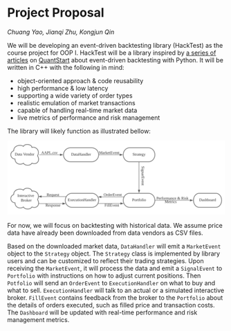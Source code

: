 
# Project Proposal

*Chuang Yao, Jianqi Zhu, Kongjun Qin*

We will be developing an event-driven backtesting library (HackTest) as the course project for OOP I. HackTest will be a library inspired by [a series of articles](https://www.quantstart.com/articles/Event-Driven-Backtesting-with-Python-Part-I/) on [QuantStart](https://quantstart.com/) about event-driven backtesting with Python. It will be written in C++ with the following in mind:

- object-oriented approach & code reusability
- high performance & low latency
- supporting a wide variety of order types
- realistic emulation of market transactions
- capable of handling real-time market data
- live metrics of performance and risk management

The library will likely function as illustrated bellow:

![HackTest](img/diagram.svg)

For now, we will focus on backtesting with historical data. We assume price data have already been downloaded from data vendors as CSV files. 

Based on the downloaded market data, `DataHandler` will emit a `MarketEvent` object to the `Strategy` object. The `Strategy` class is implemented by library users and can be customized to reflect their trading strategies. Upon receiving the `MarketEvent`, it will process the data and emit a `SignalEvent` to `Portfolio` with instructions on how to adjust current positions. Then `Potfolio` will send an `OrderEvent` to `ExecutionHandler` on what to buy and what to sell. `ExecutionHandler` will talk to an actual or a simulated interactive broker. `FillEvent` contains feedback from the broker to the `Portfolio` about the details of orders executed, such as filled price and transaction costs. The `Dashboard` will be updated with real-time performance and risk management metrics. 

